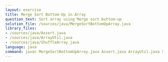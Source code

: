 ```yaml
---
layout: exercise
title: Merge Sort Bottom-Up in Array
question_text: Sort array using Merge sort buttom-up
solution_file: /sources/java/MergeSortBottomUpArray.java
library_files:
- /sources/java/Assert.java
- /sources/java/ArrayUtil.java
- /sources/java/ShuffleArray.java
language: java
command: javac MergeSortBottomUpArray.java Assert.java ArrayUtil.java ShuffleArray.java && java MergeSortBottomUpArray
---
```


